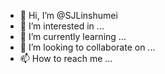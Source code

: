 - 👋 Hi, I’m @SJLinshumei
- 👀 I’m interested in ...
- 🌱 I’m currently learning ...
- 💞️ I’m looking to collaborate on ...
- 📫 How to reach me ...

<!---
SJLinshumei/SJLinshumei is a ✨ special ✨ repository because its `README.md` (this file) appears on your GitHub profile.
You can click the Preview link to take a look at your changes.
--->

